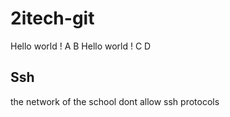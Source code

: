 # 2itech-git

Hello world ! A
B
Hello world !
C
D

## Ssh

the network of the school dont allow ssh protocols
